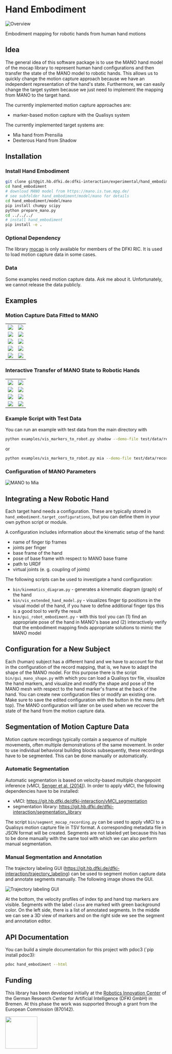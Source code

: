 # Hand Embodiment

![Overview](doc/source/_static/overview.svg)

Embodiment mapping for robotic hands from human hand motions

## Idea

The general idea of this software package is to use the MANO hand model of
the mocap library to represent human hand configurations and then transfer
the state of the MANO model to robotic hands. This allows us to quickly
change the motion capture approach because we have an independent
representation of the hand's state. Furthermore, we can easily change
the target system because we just need to implement the mapping from
MANO to the target hand.

The currently implemented motion capture approaches are:
* marker-based motion capture with the Qualisys system

The currently implemented target systems are:
* Mia hand from Prensilia
* Dexterous Hand from Shadow

## Installation

### Install Hand Embodiment

```bash
git clone git@git.hb.dfki.de:dfki-interaction/experimental/hand_embodiment.git
cd hand_embodiment
# download MANO model from https://mano.is.tue.mpg.de/
# see subfolder hand_embodiment/model/mano for details
cd hand_embodiment/model/mano
pip install chumpy scipy
python prepare_mano.py
cd ../../../
# install hand_embodiment
pip install -e .
```

### Optional Dependency

The library [mocap](https://git.hb.dfki.de/dfki-interaction/mocap) is only
available for members of the DFKI RIC. It is used to load motion capture data
in some cases.

### Data

Some examples need motion capture data. Ask me about it. Unfortunately,
we cannot release the data publicly.

## Examples

### Motion Capture Data Fitted to MANO

<table>
<tr>
<td><img src="doc/source/_static/figure_record_1.png" /></td>
<td><img src="doc/source/_static/figure_record_2.png" /></td>
</tr>
<tr>
<td><img src="doc/source/_static/figure_record_3.png" /></td>
<td><img src="doc/source/_static/figure_record_4.png" /></td>
</tr>
<tr>
<td><img src="doc/source/_static/figure_record_5.png" /></td>
<td><img src="doc/source/_static/figure_record_6.png" /></td>
</tr>
<tr>
<td><img src="doc/source/_static/figure_record_7.png" /></td>
<td><img src="doc/source/_static/figure_record_8.png" /></td>
</tr>
<tr>
<td><img src="doc/source/_static/figure_record_9.png" /></td>
<td><img src="doc/source/_static/figure_record_10.png" /></td>
</tr>
</table>

### Interactive Transfer of MANO State to Robotic Hands

<table>
<tr>
<td><img src="doc/source/_static/embodiment_interactive_mia_1.png" /></td>
<td><img src="doc/source/_static/embodiment_interactive_mia_2.png" /></td>
</tr>
<tr>
<td><img src="doc/source/_static/embodiment_interactive_mia_3.png" /></td>
<td><img src="doc/source/_static/embodiment_interactive_shadow_1.png" /></td>
</tr>
<tr>
<td><img src="doc/source/_static/embodiment_interactive_shadow_2.png" /></td>
<td><img src="doc/source/_static/embodiment_interactive_shadow_3.png" /></td>
</tr>
<tr>
<td><img src="doc/source/_static/embodiment_interactive_shadow_4.png" /></td>
<td><img src="doc/source/_static/embodiment_interactive_shadow_5.png" /></td>
</tr>
</table>

### Example Script with Test Data

You can run an example with test data from the main directory with

```bash
python examples/vis_markers_to_robot.py shadow --demo-file test/data/recording.tsv --mocap-config examples/config/markers/20210826_april.yaml --mano-config examples/config/mano/20210610_april.yaml --record-mapping-config examples/config/record_mapping/20211105_april.yaml --pillow --show-mano
```

or

```bash
python examples/vis_markers_to_robot.py mia --demo-file test/data/recording.tsv --mocap-config examples/config/markers/20210826_april.yaml --mano-config examples/config/mano/20210610_april.yaml --record-mapping-config examples/config/record_mapping/20211105_april.yaml --pillow --mia-thumb-adducted --show-mano
```

### Configuration of MANO Parameters

![MANO to Mia](doc/source/_static/mano_shape.png)

## Integrating a New Robotic Hand

Each target hand needs a configuration. These are typically stored in
`hand_embodiment.target_configurations`, but you can define them in your
own python script or module.

A configuration includes information about the kinematic setup of the hand:

* name of finger tip frames
* joints per finger
* base frame of the hand
* pose of base frame with respect to MANO base frame
* path to URDF
* virtual joints (e. g. coupling of joints)

The following scripts can be used to investigate a hand configuration:

* `bin/kinematics_diagram.py` - generates a kinematic diagram (graph) of the
  hand
* `bin/vis_extended_hand_model.py` - visualizes finger tip positions in the
  visual model of the hand, if you have to define additional finger tips this
  is a good tool to verify the result
* `bin/gui_robot_embodiment.py` - with this tool you can (1) find an
  appropriate pose of the hand in MANO's base and (2) interactively verify
  that the embodiment mapping finds appropriate solutions to mimic the MANO
  model

## Configuration for a New Subject

Each (human) subject has a different hand and we have to account for that in
the configuration of the record mapping, that is, we have to adapt the shape
of the MANO model. For this purpose there is the script `bin/gui_mano_shape.py`
with which you can load a Qualisys tsv file, visualize the hand markers,
and visualize and modify the shape and pose of the MANO mesh with respect to
the hand marker's frame at the back of the hand. You can create new
configuration files or modify an existing one. Make sure to save the edited
configuration with the button in the menu (left top). The MANO configuration
will later on be used when we recover the state of the hand from the motion
capture data.

## Segmentation of Motion Capture Data

Motion capture recordings typically contain a sequence of multiple movements,
often multiple demonstrations of the same movement. In order to use individual
behavioral building blocks subsequently, these recordings have to be segmented.
This can be done manually or automatically.

### Automatic Segmentation

Automatic segmentation is based on velocity-based multiple changepoint
inference (vMCI,
[Senger et al. (2014)](https://www.dfki.de/fileadmin/user_upload/import/7319_140411_Velocity-Based_Multiple_Change-point_Inference_for_Unsupervised_Segmentation_of_Human_Movement_Behavior_ICPR_Senger.pdf)).
In order to apply vMCI, the following dependencies have to be installed:

* vMCI: https://git.hb.dfki.de/dfki-interaction/vMCI_segmentation
* segmentation library: https://git.hb.dfki.de/dfki-interaction/segmentation_library

The script `bin/segment_mocap_recording.py` can be used to apply vMCI to a
Qualisys motion capture file in TSV format. A corresponding metadata file in
JSON format will be created. Segments are not labeled yet because this has to
be done manually with the same tool with which we can also perform manual
segmentation.

### Manual Segmentation and Annotation

The trajectory labeling GUI
(https://git.hb.dfki.de/dfki-interaction/trajectory_labeling) can be used to
segment motion capture data and annotate segments manually. The following
image shows the GUI.

![Trajectory labeling GUI](doc/source/_static/annotation.png)

At the bottom, the velocity profiles of index tip and hand top markers are
visible. Segments with the label `close` are marked with green background
color. On the left side, there is a list of annotated segments. In the middle
we can see a 3D view of markers and on the right side we see the segment and
annotation editor.

## API Documentation

You can build a simple documentation for this project with pdoc3
(`pip install pdoc3):

```bash
pdoc hand_embodiment --html
```

## Funding

This library has been developed initially at the
[Robotics Innovation Center](https://robotik.dfki-bremen.de/en/startpage.html)
of the German Research Center for Artificial Intelligence (DFKI GmbH) in
Bremen. At this phase the work was supported through a grant from the European
Commission (870142).

<img src="doc/source/_static/DFKI_Logo.jpg" height="100px" />
